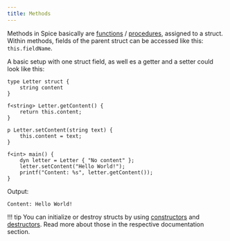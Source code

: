 ```yaml
---
title: Methods
---
```


Methods in Spice basically are [functions](../functions) / [procedures](../procedures), assigned to a struct. Within methods, fields of the parent struct can be accessed like this: `this.fieldName`.

A basic setup with one struct field, as well es a getter and a setter could look like this:
```spice
type Letter struct {
    string content
}

f<string> Letter.getContent() {
    return this.content;
}

p Letter.setContent(string text) {
    this.content = text;
}

f<int> main() {
    dyn letter = Letter { "No content" };
    letter.setContent("Hello World!");
    printf("Content: %s", letter.getContent());
}
```

Output:
```
Content: Hello World!
```

!!! tip
    You can initialize or destroy structs by using [constructors](../constructors) and [destructors](,./destructors). Read more about those in the respective documentation section.